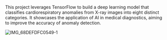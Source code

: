 This project leverages TensorFlow to build a deep learning model that classifies cardiorespiratory anomalies from X-ray images into eight distinct categories. It showcases the application of AI in medical diagnostics, aiming to improve the accuracy of anomaly detection.

![IMG_68DEFDFC0549-1](https://github.com/GabrielM33/Classification-of-Anomalies-on-Chest-X-Ray-Dataset/assets/123421871/8ed345ab-b1f9-4128-921e-ceeee9f699e8)
